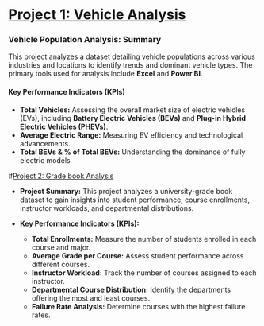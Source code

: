 
# [Project 1: Vehicle Analysis](https://github.com/Ajagbe-olaoluwa/Vehicle-analysis)
### Vehicle Population Analysis: Summary 

This project analyzes a dataset detailing vehicle populations across various industries and locations to identify trends and dominant vehicle types. The primary tools used for analysis include **Excel** and **Power BI**.  

#### **Key Performance Indicators (KPIs)**  
- **Total Vehicles:** Assessing the overall market size of electric vehicles (EVs), including **Battery Electric Vehicles (BEVs)** and **Plug-in Hybrid Electric Vehicles (PHEVs)**.  
- **Average Electric Range:** Measuring EV efficiency and technological advancements.  
- **Total BEVs & % of Total BEVs:** Understanding the dominance of fully electric models


#[Project 2: Grade book Analysis](https://github.com/Ajagbe-olaoluwa/Student-Gradebook)
- **Project Summary:** This project analyzes a university-grade book dataset to gain insights into student performance, course enrollments, instructor workloads, and departmental distributions.  

- **Key Performance Indicators (KPIs):**  
  - **Total Enrollments:** Measure the number of students enrolled in each course and major.  
  - **Average Grade per Course:** Assess student performance across different courses.  
  - **Instructor Workload:** Track the number of courses assigned to each instructor.  
  - **Departmental Course Distribution:** Identify the departments offering the most and least courses.  
  - **Failure Rate Analysis:** Determine courses with the highest failure rates.
